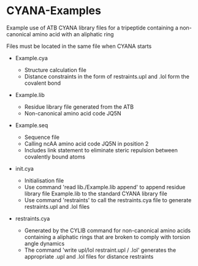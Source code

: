 # CYANA-Examples
Example use of ATB CYANA library files for a tripeptide containing a non-canonical amino acid with an aliphatic ring

Files must be located in the same file when CYANA starts

  - Example.cya
      - Structure calculation file
      - Distance constraints in the form of restraints.upl and .lol form the covalent bond   
     
  - Example.lib
      - Residue library file generated from the ATB 
      - Non-canonical amino acid code JQ5N

  - Example.seq
      - Sequence file
      - Calling ncAA amino acid code JQ5N in position 2
      - Includes link statement to eliminate steric repulsion between covalently bound atoms

  - init.cya
      - Initialisation file
      - Use command 'read lib./Example.lib append' to append residue library file Example.lib to the standard CYANA library file 
      - Use command 'restraints' to call the restraints.cya file to generate restraints.upl and .lol files

  - restraints.cya
      - Generated by the CYLIB command for non-canonical amino acids containing a aliphatic rings that are broken to comply with torsion angle dynamics 
      - The command 'write upl/lol restraint.upl / .lol' generates the appropriate .upl and .lol files for distance restraints
